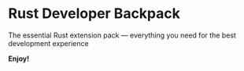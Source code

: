 # Rust Developer Backpack

The essential Rust extension pack — everything you need for the best development experience

**Enjoy!**
